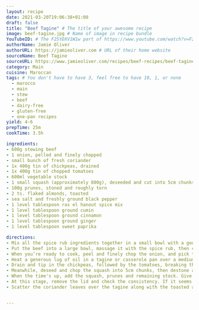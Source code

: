 ```yaml
---
layout: recipe
date: 2021-03-20T19:06:38+01:00
draft: false
title: "Beef Tagine" # The title of your awesome recipe
image: beef-tagine.jpg # Name of image in recipe bundle
YouTubeID: # The F2SYDXV1W1w part of https://www.youtube.com/watch?v=F2SYDXV1W1w
authorName: Jamie Oliver
authorURL: https://jamieoliver.com # URL of their home website
sourceName: Beef Tagine
sourceURL: https://www.jamieoliver.com/recipes/beef-recipes/beef-tagine/
category: Main
cuisine: Maroccan
tags: # You don't have to have 3, feel free to have 10, 1, or none
  - marocco
  - main
  - stew
  - beef
  - dairy-free
  - gluten-free
  - one-pan recipes
yield: 4-6
prepTime: 25m
cookTime: 3.5h

ingredients:
- 600g stewing beef
- 1 onion, pelled and finely chopped
- small bunch of fresh coriander
- 1x 400g tin of chickpeas, drained
- 1x 400g tin of chopped tomatoes
- 600ml vegetable stock
- 1 small squash (approximately 800g), deseeded and cut into 5cm chunks
- 100g prunes, stoned and roughly torn
- 2 ts. flaked almonds, toasted
- sea salt and freshly ground black pepper
- 1 level tablespoon ras el hanout spice mix
- 1 level tablespoon ground cumin
- 1 level tablespoon ground cinnamon
- 1 level tablespoon ground ginger
- 1 level tablespoon sweet paprika

directions:
- Mix all the spice rub ingredients together in a small bowl with a good pinch of sea salt and black pepper.
- Put the beef into a large bowl, massage it with the spice rub, then cover with clingfilm and place in the fridge for a couple of hours, preferably overnight.
- When you’re ready to cook, peel and finely chop the onion, and pick the coriander leaves, finely chopping the stalks.
- Heat a generous lug of oil in a tagine or casserole pan over a medium heat, add the meat and fry for 5 minutes to seal. Add the onion and coriander stalks and fry for a further 5 minutes.
- Drain and tip in the chickpeas, followed by the tomatoes, breaking them up with a spoon, then pour in 400ml of stock and stir well. Bring to the boil, then cover and reduce to a low heat for 1½ hours.
- Meanwhile, deseed and chop the squash into 5cm chunks, then destone and roughly tear the prunes. Toast the almonds in a dry frying pan until lightly golden, then tip into a bowl.
- When the time's up, add the squash, prunes and remaining stock. Give everything a gentle stir, then pop the lid back on and continue cooking for another 1½ hours. Keep an eye on it, adding splashes of water, if needed.
- At this stage, remove the lid and check the consistency. If it seems a bit too runny, simmer for 5 to 10 minutes, more with the lid off – the beef should be really tender and flaking apart now, so have a taste and season to taste.
- Scatter the coriander leaves over the tagine along with the toasted almonds. Serve with a big bowl of lightly seasoned couscous and dive in.


---
```

